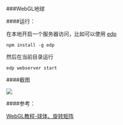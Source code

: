 ###WebGL地球

####运行：

在本地开启一个服务器访问，比如可以使用 [edp](http://ecomfe.github.io/edp/)

```npm install -g edp```

然后在当前目录运行

```edp webserver start```

####截图

<img src="./img/earth.png" style="max-width: 100%;">

####参考：

<a href="http://www.hiwebgl.com/?p=339">WebGL教程-球体、旋转矩阵</a>



